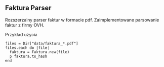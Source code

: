 ## Faktura Parser
Rozszerzalny parser faktur w formacie pdf. Zaimplementowane parsowanie faktur z firmy OVH.


Przykład użycia
```
files = Dir["data/faktura_*.pdf"]
files.each do |file|
  faktura = Faktura.new(file)
  p faktura.to_hash
end
```
